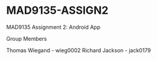 MAD9135-ASSIGN2
===============

MAD9135 Assignment 2: Android App

Group Members

Thomas Wiegand - wieg0002
Richard Jackson - jack0179

